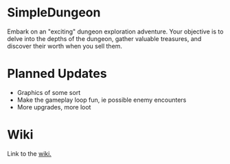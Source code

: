 # SimpleDungeon
Embark on an "exciting" dungeon exploration adventure. Your objective is to delve into the depths of the dungeon, gather valuable treasures, and discover their worth when you sell them.

# Planned Updates
- Graphics of some sort 
- Make the gameplay loop fun, ie possible enemy encounters
- More upgrades, more loot

# Wiki
Link to the [wiki.](https://github.com/Shadow1363/SimpleDungeon/wiki)
